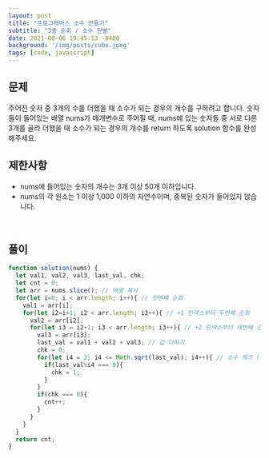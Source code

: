 ```yaml
---
layout: post
title: "프로그래머스 소수 만들기"
subtitle: "3중 순회 / 소수 판별"
date: 2021-08-06 19:45:13 -0400
background: '/img/posts/cube.jpeg'
tags: [code, javascript]
---
```

## 문제
주어진 숫자 중 3개의 수를 더했을 때 소수가 되는 경우의 개수를 구하려고 합니다. 숫자들이 들어있는 배열 nums가 매개변수로 주어질 때, nums에 있는 숫자들 중 서로 다른 3개를 골라 더했을 때 소수가 되는 경우의 개수를 return 하도록 solution 함수를 완성해주세요.

## 제한사항
* nums에 들어있는 숫자의 개수는 3개 이상 50개 이하입니다.
* nums의 각 원소는 1 이상 1,000 이하의 자연수이며, 중복된 숫자가 들어있지 않습니다.

<br>

## 풀이

``` javascript
function solution(nums) {
  let val1, val2, val3, last_val, chk;
  let cnt = 0;
  let arr = nums.slice(); // 배열 복사
  for(let i=0; i < arr.length; i++){ // 첫번째 순회 
    val1 = arr[i];
    for(let i2=i+1; i2 < arr.length; i2++){ // +1 인덱스부터 두번째 순회 
      val2 = arr[i2];  
      for(let i3 = i2+1; i3 < arr.length; i3++){ // +2 인덱스부터 세번째 순회 
        val3 = arr[i3];
        last_val = val1 + val2 + val3; // 값 더하기
        chk = 0;
        for(let i4 = 2; i4 <= Math.sqrt(last_val); i4++){ // 소수 체크 (제곱근 순회)
          if(last_val%i4 === 0){
            chk = 1;
          }
        }
        if(chk === 0){
          cnt++;
        }
      }          
    }
  }
  return cnt;
} 
```
